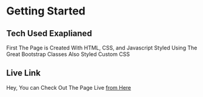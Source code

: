 # Getting Started

## Tech Used Exaplianed
First The Page is Created With HTML, CSS, and Javascript
Styled Using The Great Bootstrap Classes
Also Styled Custom CSS
## Live Link
Hey, You can Check Out The Page Live <a href="https://mujahidbcs92.github.io/intr-tast-xare/">from Here</a>
